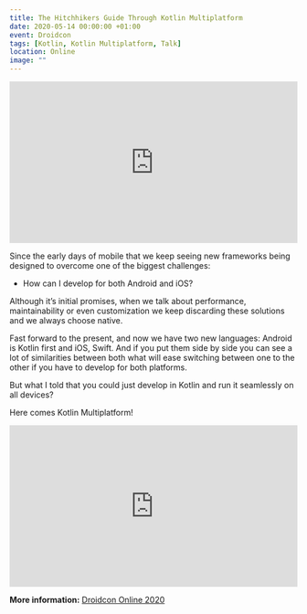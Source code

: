 ```yaml
---
title: The Hitchhikers Guide Through Kotlin Multiplatform
date: 2020-05-14 00:00:00 +01:00
event: Droidcon
tags: [Kotlin, Kotlin Multiplatform, Talk]
location: Online
image: ""
---
```


<div style="left: 0; width: 100%; height: 0; position: relative; padding-bottom: 56.1972%;">
	<iframe src="https://speakerdeck.com/player/0627b01716c7444eaedafbc0367c090d" style="border: 0; top: 0; left: 0; width: 100%; height: 100%; position: absolute;" allowfullscreen scrolling="no" allow="encrypted-media">
	</iframe>
</div>


Since the early days of mobile that we keep seeing new frameworks being designed to overcome one of the biggest challenges:

- How can I develop for both Android and iOS?

Although it’s initial promises, when we talk about performance, maintainability or even customization we keep discarding these solutions and we always choose native.

Fast forward to the present, and now we have two new languages: Android is Kotlin first and iOS, Swift. And if you put them side by side you can see a lot of similarities between both what will ease switching between one to the other if you have to develop for both platforms.

But what I told that you could just develop in Kotlin and run it seamlessly on all devices?

Here comes Kotlin Multiplatform!

<div style="left: 0; width: 100%; height: 0; position: relative; padding-bottom: 56.1972%;">
	<iframe src="https://player.vimeo.com/video/419882765" style="border: 0; top: 0; left: 0; width: 100%; height: 100%; position: absolute;" allowfullscreen scrolling="no" allow="encrypted-media">
	</iframe>
</div>


**More information:** <a href="https://www.online.droidcon.com/multiplatform-series-1" rel="noopener">Droidcon Online 2020</a>
